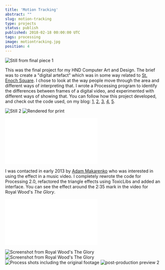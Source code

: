 ```yaml
---
title: 'Motion Tracking'
abstract: ""
slug: motion-tracking
type: projects
status: publish
published: 2018-02-18 00:00:00 UTC
tags: processing
image: motiontracking.jpg
position: 4
---
```


![Still from final piece
1](https://farm3.staticflickr.com/2103/5822430642_19aee56c4c_b.jpg)

This was the final project for my HND Computer Art and Design. The brief
was to create a \"digital artefact\" which was in some way related to
[St. Enoch Square][1]. I chose to look at the way
people move through the area and different ways of interpreting that. I
wrote a Processing program to identify the differences between frames of
a digital video, and experimented with different ways of showing that.
You can follow how this project developed, and check out the code used,
on my blog:
[1](/blog/work-in-progress-tracking-movement-in-st-enoch-square/),
[2](/blog/st-enoch-square-slit-scan-video-experiment/),
[3](/blog/another-slit-scan-image/),
[4](/blog/hd-movement-tracking-first-iteration/),
[5](/blog/hd-movement-tracking-further-and-final-iteration/).

![Still
2](https://farm3.staticflickr.com/2257/5822428816_c7f3972bec_b.jpg)
![Rendered for
print](https://farm6.staticflickr.com/5187/5837720536_8e11d97924_b.jpg)

<iframe class="ql-video" allowfullscreen="true" src="//player.vimeo.com/video/25155382?title=0&amp;byline=0&amp;portrait=0" frameborder="0"></iframe>

I was contacted in early 2013 by [Adam Makarenko][2]
who was interested in using the effect in a music video. I completely
rewrote the code for Processing 2.0, refactored the triangle effects
using ToxicLibs and added an interface. You can see the effect around
the 2:35 mark in the video for Royal Wood\'s *The Glory*.

<iframe class="ql-video" allowfullscreen="true" src="//player.vimeo.com/video/60338437" frameborder="0"></iframe>

![Screenshot from Royal Wood\'s The
Glory](https://farm9.staticflickr.com/8091/8594413943_1edcb4824e_b.jpg)
![Screenshot from Royal Wood\'s The
Glory](https://farm9.staticflickr.com/8237/8594413911_c5f3404782_b.jpg)
![Process shots including the original
footage](https://farm6.staticflickr.com/5026/5822427614_02bca9e75e_b.jpg)
![post-production preview
2](https://farm6.staticflickr.com/5039/5821859773_a911dc8809_b.jpg)



[1]: https://en.wikipedia.org/wiki/St._Enoch_Square
[2]: http://adammakarenko.com/?p=175488169
